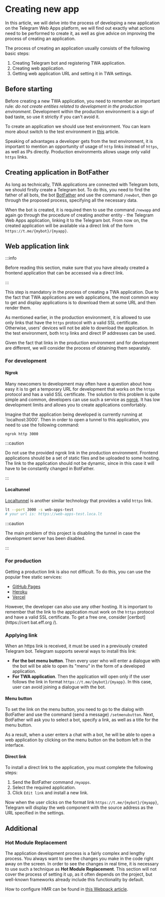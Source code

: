 # Creating new app

In this article, we will delve into the process of developing a new application on the
Telegram Web Apps platform, we will find out exactly what actions need to be performed to create it,
as well as give advice on improving the process of creating an application.

The process of creating an application usually consists of the following basic steps:

1. Creating Telegram bot and registering TWA application.
2. Creating web application.
3. Getting web application URL and setting it in TWA settings.

## Before starting

Before creating a new TWA application, you need to remember an important rule:
_do not create entities related to development in the production environment_. Development
within the production environment is a sign of bad taste, so use it strictly if you can't avoid it.

To create an application we should use test environment. You can learn more about switch to
the test environment in [this](../test-environment.md) article.

Speaking of advantages a developer gets from the test environment, it is important to mention
an opportunity of usage of `http` links instead of `https`, as well as IPs directly. Production
environments allows usage only valid `https` links.

## Creating application in BotFather

As long as technically, TWA applications are connected with Telegram bots, we should firstly create
a Telegram bot. To do this, you need to find the father of all
bots, the bot [BotFather](https://t.me/botfather) and use the command
`/newbot`, then go through the proposed process, specifying all the necessary data.

When the bot is created, it is required then to use the command `/newapp` and again go
through the procedure of creating another entity - the Telegram Web Apps application,
linking it to the Telegram bot. From now on, the created application will
be available via a direct link of the form `https://t.me/{mybot}/{myapp}`.

## Web application link

:::info

Before reading this section, make sure that you have already created a frontend application
that can be accessed via a direct link.

:::

This step is mandatory in the process of creating a TWA application. Due to the fact
that TWA applications are web applications, the most common way
to get and display applications is to download them at some URL and
then render them.

As mentioned earlier, in the production environment, it is allowed to use
only links that have the `https` protocol with a valid SSL certificate. Otherwise, users' devices
will not be able to download the application. In the test environment, both `http` links and direct
IP addresses can be used.

Given the fact that links in the production environment and for development are different,
we will consider the process of obtaining them separately.

### For development

#### Ngrok

Many newcomers to development may often have a question about how
easy it is to get a temporary URL for development that works on the `https` protocol
and has a valid SSL certificate. The solution to this problem is quite simple and common, developers
can use such a service as [ngrok](https://ngrok.com/). It has low development limits and allows you
to create applications comfortably.

Imagine that the application being developed is currently running at
`localhost:3000'. Then in order to open a tunnel to this
application, you need to use the following command:

```bash title="Example of getting a link"
ngrok http 3000
```

:::caution

Do not use the provided ngrok link in the production environment.
Frontend applications should be a set of static files and be
uploaded to some hosting. The link to the application should not be
dynamic, since in this case it will have to be constantly changed in BotFather.

:::

#### Localtunnel

[Localtunnel](https://github.com/localtunnel/localtunnel ) is another similar technology that
provides a valid `https` link.

```bash title="Example of getting a link"
lt --port 3000 -s web-apps-test
# your url is: https://web-apps-test.loca.lt
```

:::caution

The main problem of this project is disabling the tunnel in case
the development server has been disabled.

:::

### For production

Getting a production link is also not difficult. To do this, you can use the popular free static
services:

- [GitHub Pages](https://pages.github.com/)
- [Heroku](https://www.heroku.com/)
- [Vercel](https://vercel.com/)

However, the developer can also use any other hosting. It is important to remember that the link to
the application must work on the `https` protocol and have a valid SSL certificate. To get a free
one, consider [certbot](https://cert bat.eff.org /).

### Applying link

When an https link is received, it must be used in a previously created Telegram bot. Telegram
supports several ways to install this link:

- **For the bot menu button**. Then every user who will enter a dialogue with the bot will be able
  to open its "menu" in the form of a developed application.
- **For TWA application**. Then the application will open only if the user
  follows the link in format `https://t.me/{mybot}/{myapp}`. In this case, user can avoid joining
  a dialogue with the bot.

#### Menu button

To set the link on the menu button, you need to go to the dialog with BotFather and use
the command (send a message) `/setmenubutton`. Next, BotFather will ask you to select a bot, specify
a link, as well as a title for the menu button.

As a result, when a user enters a chat with a bot, he will be able to open a web application by
clicking on the menu button on the bottom left in the interface.

#### Direct link

To install a direct link to the application, you must complete the following steps:

1. Send the BotFather command `/myapps`.
2. Select the required application.
3. Click `Edit link` and install a new link.

Now when the user clicks on the format link `https://t.me/{mybot}/{myapp}`, Telegram
will display the web component with the source address as the URL specified in the settings.

## Additional

### Hot Module Replacement

The application development process is a fairly complex and lengthy process.
You always want to see the changes you make in the code right away on the screen. In order
to see the changes in real time, it is necessary to use
such a technique as **Hot Module Replacement**. This section will not cover
the process of setting it up, as it often depends on the project, but well-known
frameworks already include this functionality by default.

How to configure HMR can be found
in [this Webpack article](https://webpack.js.org/guides/hot-module-replacement/).

[//]: # (## Заключение)

[//]: # ()

[//]: # (Этого вполне достаточно для того, чтобы создать свое первое приложение TWA.)

[//]: # (Тем не менее, данный гайд не покрывает все особенности платформы, а лишь)

[//]: # (помогает избежать бесполезной траты времени на базовые и простые проблемы.)

[//]: # (## Debugging application)

[//]: # ()

[//]: # (As long as Web Apps are web applications, and they are opened in some native)

[//]: # (components &#40;not in browser&#41;, we are not allowed to debug them in common way as)

[//]: # (we do it in browser applications until some additional actions are done.)

[//]: # ()

[//]: # (To enable debug mode in native application follow)

[//]: # ([official documentation]&#40;https://core.telegram.org/bots/webapps#debug-mode-for-web-apps&#41;)

[//]: # (.)
